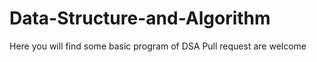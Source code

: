 # Data-Structure-and-Algorithm
Here you will find some basic program of DSA
Pull request are welcome

